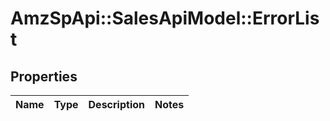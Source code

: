 # AmzSpApi::SalesApiModel::ErrorList

## Properties
Name | Type | Description | Notes
------------ | ------------- | ------------- | -------------

